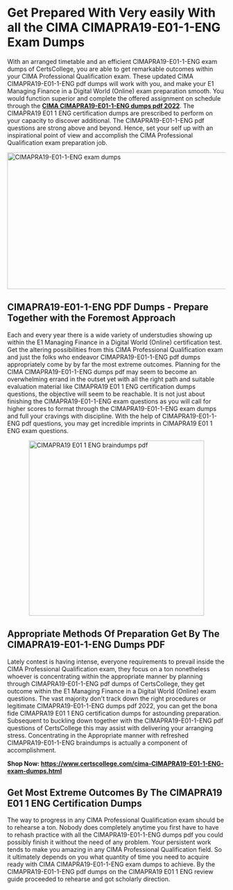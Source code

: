 <h1><strong>Get Prepared With Very easily With all the CIMA CIMAPRA19-E01-1-ENG Exam Dumps&nbsp;</strong></h1>
<p><span style="font-weight: 400;">With an arranged timetable and an efficient  CIMAPRA19-E01-1-ENG exam dumps of CertsCollege, you are able to get remarkable outcomes within your CIMA Professional Qualification exam. These updated CIMA CIMAPRA19-E01-1-ENG pdf dumps will work with you, and make your E1 Managing Finance in a Digital World (Online) exam preparation smooth. You would function superior and complete the offered assignment on schedule through the <strong><a href="https://www.certscollege.com/cima-CIMAPRA19-E01-1-ENG-exam-dumps.html">CIMA CIMAPRA19-E01-1-ENG dumps pdf 2022</a></strong>. The CIMAPRA19 E01 1 ENG certification dumps are prescribed to perform on your capacity to discover additional. The  CIMAPRA19-E01-1-ENG pdf questions are strong above and beyond. Hence, set your self up with an inspirational point of view and accomplish the CIMA Professional Qualification exam preparation job.&nbsp;</span></p>
<p><span style="font-weight: 400;"><img style="display: block; margin-left: auto; margin-right: auto;" src="https://i.ibb.co/CPDK3ps/Yellow-and-Blue-Initiative-Blog-Banner.png" alt="CIMAPRA19-E01-1-ENG exam dumps" width="559" height="315" /></span></p>
<h2><strong>CIMAPRA19-E01-1-ENG PDF Dumps - Prepare Together with the Foremost Approach</strong></h2>
<p><span style="font-weight: 400;">Each and every year there is a wide variety of understudies showing up within the E1 Managing Finance in a Digital World (Online) certification test. Get the altering possibilities from this CIMA Professional Qualification exam and just the folks who endeavor CIMAPRA19-E01-1-ENG pdf dumps appropriately come by by far the most extreme outcomes. Planning for the CIMA CIMAPRA19-E01-1-ENG dumps pdf may seem to become an overwhelming errand in the outset yet with all the right path and suitable evaluation material like CIMAPRA19 E01 1 ENG certification dumps questions, the objective will seem to be reachable. It is not just about finishing the CIMAPRA19-E01-1-ENG exam questions as you will call for higher scores to format through the CIMAPRA19-E01-1-ENG exam dumps and full your cravings with discipline. With the help of CIMAPRA19-E01-1-ENG pdf questions, you may get incredible imprints in CIMAPRA19 E01 1 ENG exam questions.</span></p>
<p><span style="font-weight: 400;"><a href="https://tinyurl.com/y7cth6op"><img style="display: block; margin-left: auto; margin-right: auto;" src="https://i.ibb.co/9tMrhdY/Teacher-Appreciation-Invitation.png" alt="CIMAPRA19 E01 1 ENG braindumps pdf " width="404" height="404" /></a></span></p>
<h2><strong>Appropriate Methods Of Preparation Get By The CIMAPRA19-E01-1-ENG Dumps PDF</strong></h2>
<p><span style="font-weight: 400;">Lately contest is having intense, everyone requirements to prevail inside the CIMA Professional Qualification exam, they focus on a ton nonetheless whoever is concentrating within the appropriate manner by planning through CIMAPRA19-E01-1-ENG pdf dumps of CertsCollege, they get outcome within the E1 Managing Finance in a Digital World (Online) exam questions. The vast majority don't track down the right procedures or legitimate CIMAPRA19-E01-1-ENG dumps pdf 2022, you can get the bona fide CIMAPRA19 E01 1 ENG certification dumps for astounding preparation. Subsequent to buckling down together with the  CIMAPRA19-E01-1-ENG pdf questions of CertsCollege this may assist with delivering your arranging stress. Concentrating in the Appropriate manner with refreshed CIMAPRA19-E01-1-ENG braindumps is actually a component of accomplishment.</span></p>
<p><span style="font-weight: 400;"><strong>Shop Now: <a href="https://www.certscollege.com/cima-CIMAPRA19-E01-1-ENG-exam-dumps.html">https://www.certscollege.com/cima-CIMAPRA19-E01-1-ENG-exam-dumps.html</a></strong></span></p>
<h2><strong>Get Most Extreme Outcomes By The CIMAPRA19 E01 1 ENG Certification Dumps</strong></h2>
<p><span style="font-weight: 400;">The way to progress in any CIMA Professional Qualification exam should be to rehearse a ton. Nobody does completely anytime you first have to have to rehash practice with all the CIMAPRA19-E01-1-ENG dumps pdf you could possibly finish it without the need of any problem. Your persistent work tends to make you amazing in any CIMA Professional Qualification field. So it ultimately depends on you what quantity of time you need to acquire ready with CIMA CIMAPRA19-E01-1-ENG exam dumps to achieve. By the CIMAPRA19-E01-1-ENG pdf dumps on the CIMAPRA19 E01 1 ENG review guide proceeded to rehearse and got scholarly direction.</span></p>
